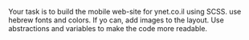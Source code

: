 Your task is to build the mobile web-site for ynet.co.il using SCSS. use hebrew fonts and colors.
 If yo can, add images to the layout.
 Use abstractions and variables to make the code more readable.